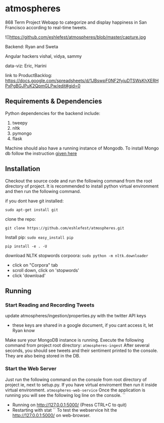 # atmospheres
868 Term Project
Webapp to categorize and display happiness in San Francisco according to real-time tweets.

![]https://github.com/eshlefest/atmospheres/blob/master/capture.jpg

Backend:
  Ryan and Sweta

Angular hackers
  vishal, vidya, sammy

data-viz:
  Eric, Harini

  link to  ProductBacklog:  https://docs.google.com/spreadsheets/d/1JBswpF0NF2fyiuDTSWsKhXERHPxPgBGJPuK2QpmGLPw/edit#gid=0


## Requirements & Dependencies
Python dependencies for the backend include:

 1. tweepy
 2. nltk
 3. pymongo
 4. flask

Machine should also have a running instance of Mongodb. To install  Mongo db follow the instruction [given here](http://docs.mongodb.org/manual/tutorial/install-mongodb-on-os-x/)

## Installation
Checkout the source code and run the following command from the root directory of project. It is recommended to install python
virtual environment and then run the following command.

if you dont have git installed:

``sudo apt-get install git``

clone the repo:

``git clone https://github.com/eshlefest/atmospheres.git``

Install pip: ``sudo easy_install pip``

``pip install -e . -U``

download NLTK stopwords corpoora:
``sudo python -m nltk.downloader``
* click on "Corpora" tab
* scroll down, click on 'stopwords'
* click 'download'

## Running

### Start Reading and Recording Tweets
update atmospheres/ingestion/properties.py with the twitter API keys
* these keys are shared in a google document, if you cant access it, let Ryan know

Make sure your MongoDB instance is running.  Execute the following command from project root directory:
``atmospheres-ingest``
After several seconds, you should see tweets and their sentiment printed to the console.  They are also being stored in the DB.

### Start the Web Server
Just run the following command on the console from root directory of project ie, next to setup.py. If you have virtual enviroment then run it inside virtual environment.
``atmospheres-web-service``
Once the application is running you will see the following log line on the console.
``
 * Running on http://127.0.0.1:5000/ (Press CTRL+C to quit)
 * Restarting with stat
 ``
 To test the webservice hit the http://127.0.0.1:5000/ on web-browser.
